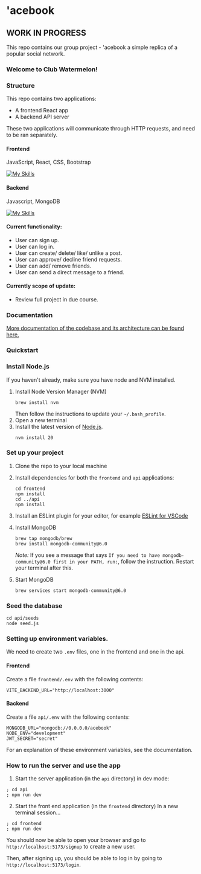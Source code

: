 # 'acebook
## WORK IN PROGRESS
This repo contains our group project - 'acebook a simple replica of a popular social network.

### Welcome to Club Watermelon!

### Structure
This repo contains two applications:

- A frontend React app
- A backend API server

These two applications will communicate through HTTP requests, and need to be
ran separately.

#### Frontend
JavaScript, React, CSS, Bootstrap  

[![My Skills](https://skillicons.dev/icons?i=js,react,css,bootstrap)](https://skillicons.dev)

#### Backend
Javascript, MongoDB

[![My Skills](https://skillicons.dev/icons?i=js,mongodb,express)](https://skillicons.dev)

#### Current functionality:
- User can sign up.
- User can log in.
- User can create/ delete/ like/ unlike a post.
- User can approve/ decline friend requests.
- User can add/ remove friends.
- User can send a direct message to a friend.
  
#### Currently scope of update:
- Review full project in due course.


### Documentation
[More documentation of the codebase and its architecture can be found here.](./DOCUMENTATION.md)

### Quickstart

### Install Node.js
If you haven't already, make sure you have node and NVM installed.

1. Install Node Version Manager (NVM)
   ```
   brew install nvm
   ```
   Then follow the instructions to update your `~/.bash_profile`.
2. Open a new terminal
3. Install the latest version of [Node.js](https://nodejs.org/en/).
   ```
   nvm install 20
   ```

### Set up your project

1. Clone the repo to your local machine
2. Install dependencies for both the `frontend` and `api` applications:
   ```
   cd frontend
   npm install
   cd ../api
   npm install
   ```
3. Install an ESLint plugin for your editor, for example
   [ESLint for VSCode](https://marketplace.visualstudio.com/items?itemName=dbaeumer.vscode-eslint)
4. Install MongoDB
   ```
   brew tap mongodb/brew
   brew install mongodb-community@6.0
   ```
   _Note:_ If you see a message that says
   `If you need to have mongodb-community@6.0 first in your PATH, run:`, follow
   the instruction. Restart your terminal after this.
5. Start MongoDB

   ```
   brew services start mongodb-community@6.0
   ```
### Seed the database
  ```
  cd api/seeds
  node seed.js
  ```

### Setting up environment variables.
We need to create two `.env` files, one in the frontend and one in the api.

#### Frontend
Create a file `frontend/.env` with the following contents:
```
VITE_BACKEND_URL="http://localhost:3000"
```

#### Backend
Create a file `api/.env` with the following contents:
```
MONGODB_URL="mongodb://0.0.0.0/acebook"
NODE_ENV="development"
JWT_SECRET="secret"
```

For an explanation of these environment variables, see the documentation.

### How to run the server and use the app
1. Start the server application (in the `api` directory) in dev mode:
```
; cd api
; npm run dev
```
2. Start the front end application (in the `frontend` directory)
In a new terminal session...
```
; cd frontend
; npm run dev
```

You should now be able to open your browser and go to
`http://localhost:5173/signup` to create a new user.

Then, after signing up, you should be able to log in by going to
`http://localhost:5173/login`.

